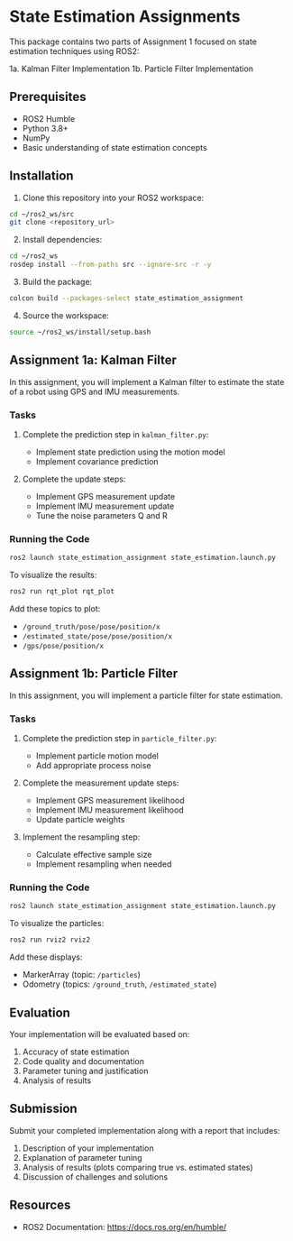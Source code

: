 # State Estimation Assignments

This package contains two parts of Assignment 1 focused on state estimation techniques using ROS2:

1a. Kalman Filter Implementation
1b. Particle Filter Implementation

## Prerequisites

- ROS2 Humble
- Python 3.8+
- NumPy
- Basic understanding of state estimation concepts

## Installation

1. Clone this repository into your ROS2 workspace:
```bash
cd ~/ros2_ws/src
git clone <repository_url>
```

2. Install dependencies:
```bash
cd ~/ros2_ws
rosdep install --from-paths src --ignore-src -r -y
```

3. Build the package:
```bash
colcon build --packages-select state_estimation_assignment
```

4. Source the workspace:
```bash
source ~/ros2_ws/install/setup.bash
```

## Assignment 1a: Kalman Filter

In this assignment, you will implement a Kalman filter to estimate the state of a robot using GPS and IMU measurements.

### Tasks

1. Complete the prediction step in `kalman_filter.py`:
   - Implement state prediction using the motion model
   - Implement covariance prediction

2. Complete the update steps:
   - Implement GPS measurement update
   - Implement IMU measurement update
   - Tune the noise parameters Q and R

### Running the Code

```bash
ros2 launch state_estimation_assignment state_estimation.launch.py
```

To visualize the results:
```bash
ros2 run rqt_plot rqt_plot
```

Add these topics to plot:
- `/ground_truth/pose/pose/position/x`
- `/estimated_state/pose/pose/position/x`
- `/gps/pose/position/x`

## Assignment 1b: Particle Filter

In this assignment, you will implement a particle filter for state estimation.

### Tasks

1. Complete the prediction step in `particle_filter.py`:
   - Implement particle motion model
   - Add appropriate process noise

2. Complete the measurement update steps:
   - Implement GPS measurement likelihood
   - Implement IMU measurement likelihood
   - Update particle weights

3. Implement the resampling step:
   - Calculate effective sample size
   - Implement resampling when needed

### Running the Code

```bash
ros2 launch state_estimation_assignment state_estimation.launch.py
```

To visualize the particles:
```bash
ros2 run rviz2 rviz2
```

Add these displays:
- MarkerArray (topic: `/particles`)
- Odometry (topics: `/ground_truth`, `/estimated_state`)

## Evaluation

Your implementation will be evaluated based on:

1. Accuracy of state estimation
2. Code quality and documentation
3. Parameter tuning and justification
4. Analysis of results

## Submission

Submit your completed implementation along with a report that includes:

1. Description of your implementation
2. Explanation of parameter tuning
3. Analysis of results (plots comparing true vs. estimated states)
4. Discussion of challenges and solutions

## Resources

- ROS2 Documentation: https://docs.ros.org/en/humble/